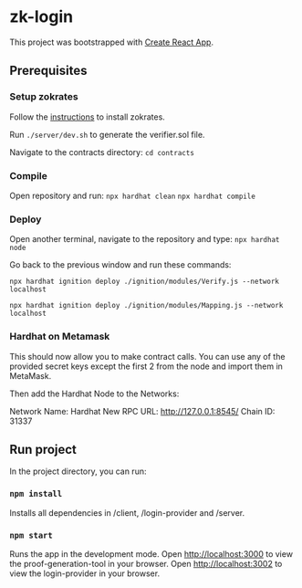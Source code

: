 # zk-login

This project was bootstrapped with [Create React App](https://github.com/facebook/create-react-app).

## Prerequisites

### Setup zokrates

Follow the [instructions](https://zokrates.github.io/gettingstarted.html) to install zokrates.

Run `./server/dev.sh` to generate the verifier.sol file.

Navigate to the contracts directory:
`cd contracts`

### Compile
Open repository and run:
`npx hardhat clean`
`npx hardhat compile`

### Deploy
Open another terminal, navigate to the repository and type:
`npx hardhat node`

Go back to the previous window and run these commands:

`npx hardhat ignition deploy ./ignition/modules/Verify.js --network localhost`

`npx hardhat ignition deploy ./ignition/modules/Mapping.js --network localhost`

### Hardhat on Metamask
This should now allow you to make contract calls.
You can use any of the provided secret keys except the first 2 from the node and import them in MetaMask.

Then add the Hardhat Node to the Networks:

Network Name: Hardhat
New RPC URL: http://127.0.0.1:8545/
Chain ID: 31337

## Run project

In the project directory, you can run:
### `npm install`

Installs all dependencies in /client, /login-provider and /server.

### `npm start`

Runs the app in the development mode.
Open [http://localhost:3000](http://localhost:3002) to view the proof-generation-tool in your browser.
Open [http://localhost:3002](http://localhost:3002) to view the login-provider in your browser.
